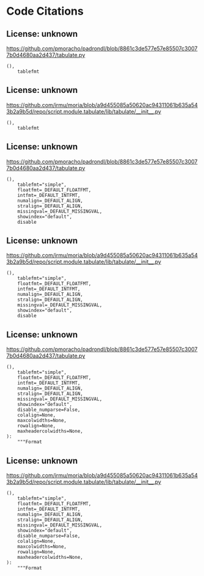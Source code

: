 # Code Citations

## License: unknown
https://github.com/pmoracho/padrondl/blob/8861c3de577e57e85507c30077b0d4680aa2d437/tabulate.py

```
(),
    tablefmt
```


## License: unknown
https://github.com/irmu/moria/blob/a9d455085a50620ac94311061b635a543b2a9b5d/repo/script.module.tabulate/lib/tabulate/__init__.py

```
(),
    tablefmt
```


## License: unknown
https://github.com/pmoracho/padrondl/blob/8861c3de577e57e85507c30077b0d4680aa2d437/tabulate.py

```
(),
    tablefmt="simple",
    floatfmt=_DEFAULT_FLOATFMT,
    intfmt=_DEFAULT_INTFMT,
    numalign=_DEFAULT_ALIGN,
    stralign=_DEFAULT_ALIGN,
    missingval=_DEFAULT_MISSINGVAL,
    showindex="default",
    disable
```


## License: unknown
https://github.com/irmu/moria/blob/a9d455085a50620ac94311061b635a543b2a9b5d/repo/script.module.tabulate/lib/tabulate/__init__.py

```
(),
    tablefmt="simple",
    floatfmt=_DEFAULT_FLOATFMT,
    intfmt=_DEFAULT_INTFMT,
    numalign=_DEFAULT_ALIGN,
    stralign=_DEFAULT_ALIGN,
    missingval=_DEFAULT_MISSINGVAL,
    showindex="default",
    disable
```


## License: unknown
https://github.com/pmoracho/padrondl/blob/8861c3de577e57e85507c30077b0d4680aa2d437/tabulate.py

```
(),
    tablefmt="simple",
    floatfmt=_DEFAULT_FLOATFMT,
    intfmt=_DEFAULT_INTFMT,
    numalign=_DEFAULT_ALIGN,
    stralign=_DEFAULT_ALIGN,
    missingval=_DEFAULT_MISSINGVAL,
    showindex="default",
    disable_numparse=False,
    colalign=None,
    maxcolwidths=None,
    rowalign=None,
    maxheadercolwidths=None,
):
    """Format
```


## License: unknown
https://github.com/irmu/moria/blob/a9d455085a50620ac94311061b635a543b2a9b5d/repo/script.module.tabulate/lib/tabulate/__init__.py

```
(),
    tablefmt="simple",
    floatfmt=_DEFAULT_FLOATFMT,
    intfmt=_DEFAULT_INTFMT,
    numalign=_DEFAULT_ALIGN,
    stralign=_DEFAULT_ALIGN,
    missingval=_DEFAULT_MISSINGVAL,
    showindex="default",
    disable_numparse=False,
    colalign=None,
    maxcolwidths=None,
    rowalign=None,
    maxheadercolwidths=None,
):
    """Format
```

